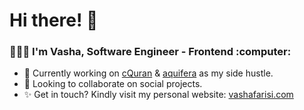 <h1>Hi there! 👋</h1>
<h3>👨🏻‍💻 I'm Vasha, Software Engineer - Frontend :computer:</h3>
    
- 🙌 Currently working on [cQuran](https://play.google.com/store/apps/details?id=com.cquran&hl=en) & [aquifera](https://www.youtube.com/watch?v=1Uy5nhjXrHU) as my side hustle.
- 💪 Looking to collaborate on social projects.
- ✨ Get in touch? Kindly visit my personal website: [vashafarisi.com](https://vashafarisi.com)
